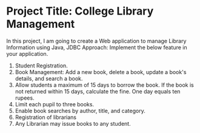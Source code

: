 # Project Title: College Library Management
In this project, I am going to create a Web application to manage Library Information using Java, JDBC 
Approach: Implement the below feature in your application. 
1. Student Registration. 
2. Book Management: Add a new book, delete a book, update a book's details,
 and search a book.
3. Allow students a maximum of 15 days to borrow the book. If the book is not 
 returned within 15 days, calculate the fine. One day equals ten rupees. 
4. Limit each pupil to three books. 
5. Enable book searches by author, title, and category. 
6. Registration of librarians 
7. Any Librarian may issue books to any student. 
<!--8.You can also create your own functions.-->

